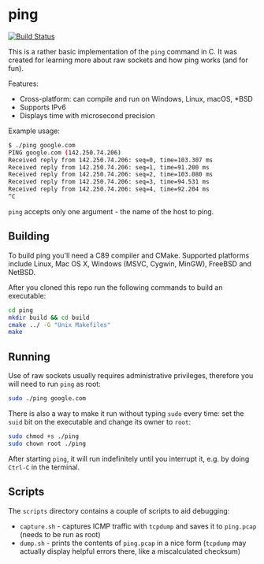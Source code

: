 ping
====

[![Build Status][build_status]][build]

This is a rather basic implementation of the `ping` command in C. It was
created for learning more about raw sockets and how ping works (and for fun).

Features:

* Cross-platform: can compile and run on Windows, Linux, macOS, *BSD
* Supports IPv6
* Displays time with microsecond precision

Example usage:

```sh
$ ./ping google.com
PING google.com (142.250.74.206)
Received reply from 142.250.74.206: seq=0, time=103.307 ms
Received reply from 142.250.74.206: seq=1, time=91.200 ms
Received reply from 142.250.74.206: seq=2, time=103.080 ms
Received reply from 142.250.74.206: seq=3, time=94.531 ms
Received reply from 142.250.74.206: seq=4, time=92.204 ms
^C
```

`ping` accepts only one argument - the name of the host to ping.

Building
--------

To build ping you'll need a C89 compiler and CMake. Supported platforms include
Linux, Mac OS X, Windows (MSVC, Cygwin, MinGW), FreeBSD and NetBSD.

After you cloned this repo run the following commands to build an executable:

```sh
cd ping
mkdir build && cd build
cmake ../ -G "Unix Makefiles"
make
```

Running
-------

Use of raw sockets usually requires administrative privileges, therefore you
will need to run `ping` as root:

```sh
sudo ./ping google.com
```

There is also a way to make it run without typing `sudo` every time: set the
`suid` bit on the executable and change its owner to `root`:

```sh
sudo chmod +s ./ping
sudo chown root ./ping
```

After starting `ping`, it will run indefinitely until you interrupt it, e.g.
by doing `Ctrl-C` in the terminal.

Scripts
-------

The `scripts` directory contains a couple of scripts to aid debugging:

* `capture.sh` - captures ICMP traffic with `tcpdump` and saves it to
  `ping.pcap` (needs to be run as root)
* `dump.sh` - prints the contents of `ping.pcap` in a nice form (`tcpdump`
   may actually display helpful errors there, like a miscalculated checksum)

[build]: https://travis-ci.com/sryze/ping
[build_status]: https://travis-ci.com/sryze/ping.svg?branch=master
